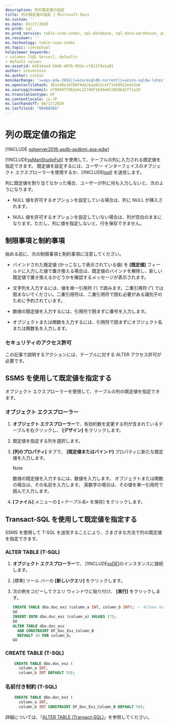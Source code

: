 ```yaml
---
description: 列の既定値の指定
title: 列の既定値の指定 | Microsoft Docs
ms.custom: ''
ms.date: 03/17/2020
ms.prod: sql
ms.prod_service: table-view-index, sql-database, sql-data-warehouse, pdw
ms.reviewer: ''
ms.technology: table-view-index
ms.topic: conceptual
helpviewer_keywords:
- columns [SQL Server], defaults
- default values
ms.assetid: 64514aed-b846-407b-992e-cf813f9a1a91
author: stevestein
ms.author: sstein
monikerRange: '>=aps-pdw-2016||=azuresqldb-current||=azure-sqldw-latest||>=sql-server-2016||=sqlallproducts-allversions||>=sql-server-linux-2017||=azuresqldb-mi-current'
ms.openlocfilehash: 361e98e19788f4d2c6aa921caf71e58552ee53a0
ms.sourcegitcommit: e700497f962e4c2274df16d9e651059b42ff1a10
ms.translationtype: HT
ms.contentlocale: ja-JP
ms.lasthandoff: 08/17/2020
ms.locfileid: "88488566"
---
```

# <a name="specify-default-values-for-columns"></a>列の既定値の指定

[!INCLUDE [sqlserver2016-asdb-asdbmi-asa-pdw](../../includes/applies-to-version/sqlserver2016-asdb-asdbmi-asa-pdw.md)]

[!INCLUDE[ssManStudioFull](../../includes/ssmanstudiofull-md.md)] を使用して、テーブルの列に入力される既定値を指定できます。 既定値を設定するには、ユーザー インターフェイスのオブジェクト エクスプローラーを使用するか、[!INCLUDE[tsql](../../includes/tsql-md.md)] を送信します。

列に既定値を割り当てなかった場合、ユーザーが列に何も入力しないと、次のようになります。

- NULL 値を許可するオプションを設定している場合は、列に NULL が挿入されます。

- NULL 値を許可するオプションを設定していない場合は、列が空白のままになります。ただし、列に値を指定しないと、行を保存できません。

## <a name="limitations-and-restrictions"></a><a name="Restrictions"></a> 制限事項と制約事項

始める前に、次の制限事項と制約事項に注意してください。

- バインドされた既定値 (かっこなしで表示されている値) を **[既定値]** フィールドに入力した値で置き換える場合は、既定値のバインドを解除し、新しい既定値で置き換えるかどうかを確認するメッセージが表示されます。

- 文字列を入力するには、値を単一引用符 (') で囲みます。二重引用符 (") では囲まないでください。二重引用符は、二重引用符で囲む必要がある識別子のために予約されています。

- 数値の既定値を入力するには、引用符で囲まずに番号を入力します。

- オブジェクトまたは関数を入力するには、引用符で囲まずにオブジェクト名または関数名を入力します。

### <a name="security-permissions"></a><a name="Security"></a> セキュリティのアクセス許可

この記事で説明するアクションには、テーブルに対する ALTER アクセス許可が必要です。

## <a name="use-ssms-to-specify-a-default"></a><a name="SSMSProcedure"></a> SSMS を使用して既定値を指定する

オブジェクト エクスプローラーを使用して、テーブルの列の既定値を指定できます。

### <a name="object-explorer"></a>オブジェクト エクスプローラー

1. **オブジェクト エクスプローラー**で、有効桁数を変更する列が含まれているテーブルを右クリックし、 **[デザイン]** をクリックします。

2. 既定値を指定する列を選択します。

3. **[列のプロパティ]** タブで、 **[既定値またはバインド]** プロパティに新たな既定値を入力します。

   > [!NOTE]
   > 数値の既定値を入力するには、数値を入力します。 オブジェクトまたは関数の場合は、その名前を入力します。 英数字の場合は、その値を単一引用符で囲んで入力します。

4. **[ファイル]** メニューの **[** _<テーブル名>_ を保存] をクリックします。

## <a name="use-transact-sql-to-specify-a-default"></a><a name="TsqlProcedure"></a> Transact-SQL を使用して既定値を指定する

SSMS を使用して T-SQL を送信することにより、さまざまな方法で列の既定値を指定できます。

### <a name="alter-table-t-sql"></a>ALTER TABLE (T-SQL)

1. **オブジェクト エクスプローラー**で、 [!INCLUDE[ssDE](../../includes/ssde-md.md)]のインスタンスに接続します。

2. [標準] ツール バーの **[新しいクエリ]** をクリックします。

3. 次の例をコピーしてクエリ ウィンドウに貼り付け、 **[実行]** をクリックします。

   ```sql
   CREATE TABLE dbo.doc_exz (column_a INT, column_b INT); -- Allows nulls.
   GO
   INSERT INTO dbo.doc_exz (column_a) VALUES (7);
   GO
   ALTER TABLE dbo.doc_exz
     ADD CONSTRAINT DF_Doc_Exz_Column_B
     DEFAULT 50 FOR column_b;
   GO
   ```

<!--
The following two T-SQL code examples were offered by 'nycdotnet' (Steve) via public PR 1660, Feb 2019.
-->

### <a name="create-table-t-sql"></a>CREATE TABLE (T-SQL)

```sql
    CREATE TABLE dbo.doc_exz (
      column_a INT,
      column_b INT DEFAULT 50);
```

### <a name="named-constraint-t-sql"></a>名前付き制約 (T-SQL)

```sql
    CREATE TABLE dbo.doc_exz (
      column_a INT,
      column_b INT CONSTRAINT DF_Doc_Exz_Column_B DEFAULT 50);
```

詳細については、「[ALTER TABLE &#40;Transact-SQL&#41;](../../t-sql/statements/alter-table-transact-sql.md)」を参照してください。
